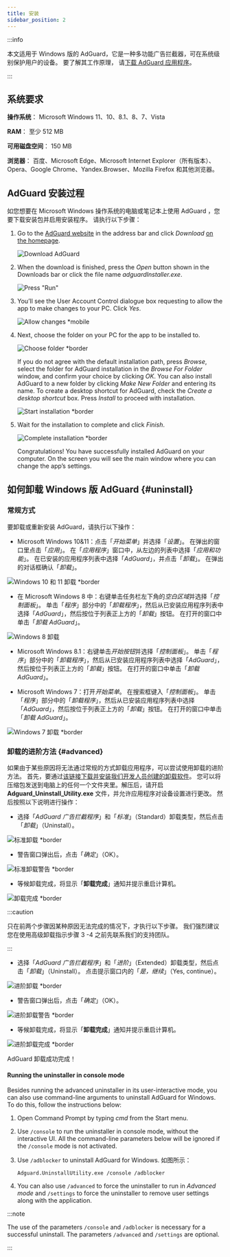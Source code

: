 ```yaml
---
title: 安装
sidebar_position: 2
---
```


:::info

本文适用于 Windows 版的 AdGuard，它是一种多功能广告拦截器，可在系统级别保护用户的设备。 要了解其工作原理， 请[下载 AdGuard 应用程序](https://agrd.io/download-kb-adblock)。

:::

## 系统要求

**操作系统**： Microsoft Windows 11、10、8.1、8、7、Vista

**RAM**： 至少 512 MB

**可用磁盘空间**： 150 MB

**浏览器**： 百度、Microsoft Edge、Microsoft Internet Explorer（所有版本）、Opera、Google Chrome、Yandex.Browser、Mozilla Firefox 和其他浏览器。

## AdGuard 安装过程

如您想要在 Microsoft Windows 操作系统的电脑或笔记本上使用 AdGuard ，您要下载安装包并启用安装程序。 请执行以下步骤：

1. Go to the [AdGuard website](http://adguard.com) in the address bar and click *Download* [on the homepage](https://adguard.com/download.html?auto=1).

   ![Download AdGuard](https://cdn.adtidy.org/content/kb/ad_blocker/windows/installation/download-from-website.png)

2. When the download is finished, press the *Open* button shown in the Downloads bar or click the file name *adguardInstaller.exe*.

   ![Press "Run"](https://cdn.adtidy.org/content/kb/ad_blocker/windows/installation/click-download.png)

3. You’ll see the User Account Control dialogue box requesting to allow the app to make changes to your PC. Click *Yes*.

   ![Allow changes *mobile](https://cdn.adtidy.org/content/kb/ad_blocker/windows/installation/allow-changes.png)

4. Next, choose the folder on your PC for the app to be installed to.

   ![Choose folder *border](https://cdn.adtidy.org/content/kb/ad_blocker/windows/installation/install-wizard.png)

   If you do not agree with the default installation path, press *Browse*, select the folder for AdGuard installation in the *Browse For Folder* window, and confirm your choice by clicking *OK*. You can also install AdGuard to a new folder by clicking *Make New Folder* and entering its name. To create a desktop shortcut for AdGuard, check the *Create a desktop shortcut* box. Press *Install* to proceed with installation.

   ![Start installation *border](https://cdn.adtidy.org/content/kb/ad_blocker/windows/installation/start-install.png)

5. Wait for the installation to complete and click *Finish*.

   ![Complete installation *border](https://cdn.adtidy.org/content/kb/ad_blocker/windows/installation/finish-install.png)

   Congratulations! You have successfully installed AdGuard on your computer. On the screen you will see the main window where you can change the app’s settings.

## 如何卸载 Windows 版 AdGuard  {#uninstall}

### 常规方式

要卸载或重新安装 AdGuard，请执行以下操作：

- Microsoft Windows 10&11：点击「*开始菜单*」并选择「*设置*」。 在弹出的窗口里点击「*应用*」。 在「*应用程序*」窗口中，从左边的列表中选择「*应用和功能*」。 在已安装的应用程序列表中选择「*AdGuard*」，并点击「*卸载*」。 在弹出的对话框确认「*卸载*」。

![Windows 10 和 11 卸载 *border](https://cdn.adtidy.org/content/kb/ad_blocker/windows/installation/win10-uninstall.png)

- 在 Microsoft Windows 8 中：右键单击任务栏左下角的*空白区域*并选择「*控制面板*」。 单击「*程序*」部分中的「*卸载程序*」，然后从已安装应用程序列表中选择「*AdGuard*」，然后按位于列表正上方的「*卸载*」按钮。 在打开的窗口中单击「*卸载 AdGuard*」。

![Windows 8 卸载](https://cdn.adtidy.org/content/kb/ad_blocker/windows/installation/win8-uninstall.png)

- Microsoft Windows 8.1：右键单击*开始按钮*并选择「*控制面板*」。 单击「*程序*」部分中的「*卸载程序*」，然后从已安装应用程序列表中选择「*AdGuard*」，然后按位于列表正上方的「*卸载*」按钮。 在打开的窗口中单击「*卸载 AdGuard*」。

- Microsoft Windows 7：打开*开始菜单*。 在搜索框键入「*控制面板*」。 单击「*程序*」部分中的「*卸载程序*」，然后从已安装应用程序列表中选择「*AdGuard*」，然后按位于列表正上方的「*卸载*」按钮。 在打开的窗口中单击「*卸载 AdGuard*」。

![Windows 7 卸载 *border](https://cdn.adtidy.org/content/kb/ad_blocker/windows/installation/win7-uninstall.png)

### 卸载的进阶方法 {#advanced}

如果由于某些原因将无法通过常规的方式卸载应用程序，可以尝试使用卸载的进阶方法。 首先，要通过[该链接下载并安装我们开发人员创建的卸载软件](https://cdn.adtidy.org/distr/windows/Uninstall_Utility.zip)。 您可以将压缩包发送到电脑上的任何一个文件夹里。解压后，请开启 **Adguard_Uninstall_Utility.exe** 文件，并允许应用程序对设备设置进行更改。 然后按照以下说明进行操作：

- 选择「*AdGuard 广告拦截程序*」和「*标准*」（Standard）卸载类型，然后点击「*卸载*」（Uninstall）。

![标准卸载 *border](https://cdn.adtidy.org/content/kb/ad_blocker/windows/installation/ab_standard.jpg)

- 警告窗口弹出后，点击「*确定*」（OK）。

![标准卸载警告 *border](https://cdn.adtidy.org/content/kb/ad_blocker/windows/installation/ab_extended_warning.jpg)

- 等候卸载完成，将显示「**卸载完成**」通知并提示重启计算机。

![卸载完成 *border](https://cdn.adtidy.org/content/kb/ad_blocker/windows/installation/ab_standard_complete.jpg)

:::caution

只在前两个步骤因某种原因无法完成的情况下，才执行以下步骤。 我们强烈建议您在使用高级卸载指示步骤 3 -4 之前先联系我们的支持团队。

:::

- 选择「*AdGuard 广告拦截程序*」和「*进阶*」（Extended）卸载类型，然后点击「*卸载*」（Uninstall）。 点击提示窗口内的「*是，继续*」（Yes, continue）。

![进阶卸载 *border](https://cdn.adtidy.org/content/kb/ad_blocker/windows/installation/ab_extended.jpg)

- 警告窗口弹出后，点击「*确定*」（OK）。

![进阶卸载警告 *border](https://cdn.adtidy.org/content/kb/ad_blocker/windows/installation/ab_extended_warning.jpg)

- 等候卸载完成，将显示「**卸载完成**」通知并提示重启计算机。

![进阶卸载完成 *border](https://cdn.adtidy.org/content/kb/ad_blocker/windows/installation/ab_extended_complete.jpg)

AdGuard 卸载成功完成！

#### Running the uninstaller in console mode

Besides running the advanced uninstaller in its user-interactive mode, you can also use command-line arguments to uninstall AdGuard for Windows. To do this, follow the instructions below:

1. Open Command Prompt by typing *cmd* from the Start menu.
2. Use `/console` to run the uninstaller in console mode, without the interactive UI. All the command-line parameters below will be ignored if the `/console` mode is not activated.
3. Use `/adblocker` to uninstall AdGuard for Windows. 如图所示：

   `Adguard.UninstallUtility.exe /console /adblocker`

4. You can also use `/advanced` to force the uninstaller to run in *Advanced mode* and `/settings` to force the uninstaller to remove user settings along with the application.

:::note

The use of the parameters `/console` and `/adblocker` is necessary for a successful uninstall. The parameters `/advanced` and `/settings` are optional.

:::

